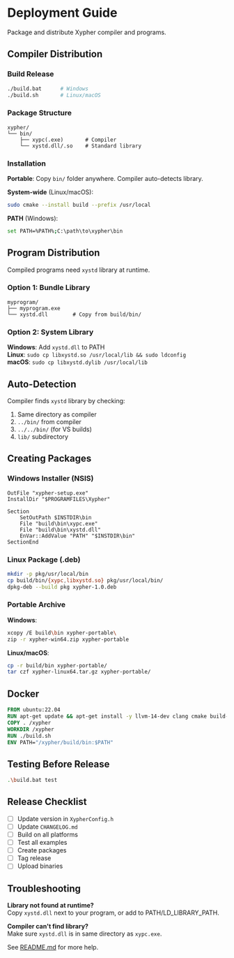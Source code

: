 # Deployment Guide

Package and distribute Xypher compiler and programs.

## Compiler Distribution

### Build Release

```bash
./build.bat      # Windows
./build.sh       # Linux/macOS
```

### Package Structure

```
xypher/
└── bin/
    ├── xypc(.exe)       # Compiler
    └── xystd.dll/.so    # Standard library
```

### Installation

**Portable**: Copy `bin/` folder anywhere. Compiler auto-detects library.

**System-wide** (Linux/macOS):
```bash
sudo cmake --install build --prefix /usr/local
```

**PATH** (Windows):
```bash
set PATH=%PATH%;C:\path\to\xypher\bin
```

## Program Distribution

Compiled programs need `xystd` library at runtime.

### Option 1: Bundle Library

```
myprogram/
├── myprogram.exe
└── xystd.dll        # Copy from build/bin/
```

### Option 2: System Library

**Windows**: Add `xystd.dll` to PATH  
**Linux**: `sudo cp libxystd.so /usr/local/lib && sudo ldconfig`  
**macOS**: `sudo cp libxystd.dylib /usr/local/lib`

## Auto-Detection

Compiler finds `xystd` library by checking:
1. Same directory as compiler
2. `../bin/` from compiler
3. `../../bin/` (for VS builds)
4. `lib/` subdirectory

## Creating Packages

### Windows Installer (NSIS)

```nsis
OutFile "xypher-setup.exe"
InstallDir "$PROGRAMFILES\Xypher"

Section
    SetOutPath $INSTDIR\bin
    File "build\bin\xypc.exe"
    File "build\bin\xystd.dll"
    EnVar::AddValue "PATH" "$INSTDIR\bin"
SectionEnd
```

### Linux Package (.deb)

```bash
mkdir -p pkg/usr/local/bin
cp build/bin/{xypc,libxystd.so} pkg/usr/local/bin/
dpkg-deb --build pkg xypher-1.0.deb
```

### Portable Archive

**Windows**:
```bash
xcopy /E build\bin xypher-portable\
zip -r xypher-win64.zip xypher-portable
```

**Linux/macOS**:
```bash
cp -r build/bin xypher-portable/
tar czf xypher-linux64.tar.gz xypher-portable/
```

## Docker

```dockerfile
FROM ubuntu:22.04
RUN apt-get update && apt-get install -y llvm-14-dev clang cmake build-essential
COPY . /xypher
WORKDIR /xypher
RUN ./build.sh
ENV PATH="/xypher/build/bin:$PATH"
```

## Testing Before Release

```bash
.\build.bat test
```

## Release Checklist

- [ ] Update version in `XypherConfig.h`
- [ ] Update `CHANGELOG.md`
- [ ] Build on all platforms
- [ ] Test all examples
- [ ] Create packages
- [ ] Tag release
- [ ] Upload binaries

## Troubleshooting

**Library not found at runtime?**  
Copy `xystd.dll` next to your program, or add to PATH/LD_LIBRARY_PATH.

**Compiler can't find library?**  
Make sure `xystd.dll` is in same directory as `xypc.exe`.

See [README.md](README.md) for more help.
